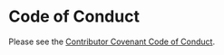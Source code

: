 <!--
SPDX-FileCopyrightText: 2023 Shun Sakai

SPDX-License-Identifier: Apache-2.0 OR MIT
-->

# Code of Conduct

Please see the [Contributor Covenant Code of Conduct](CODE_OF_CONDUCT.adoc).

